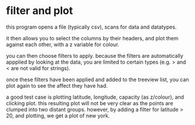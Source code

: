 # filter and plot

this program opens a file (typically csv), scans for data and datatypes.

it then allows you to select the columns by their headers, and plot them against each other, with a z variable for colour.

you can then choose filters to apply. because the filters are automatically appplied by looking at the data, you are limited to certain types (e.g. > and < are not valid for strings).

once these filters have been applied and added to the treeview list, you can plot again to see the affect they have had.

a good test case is plotting latitude, longitude, capacity (as z/colour), and clicking plot. this resulting plot will not be very clear as the points are clumped into two distant groups. however, by adding a filter for latitude > 20, and plotting, we get a plot of new york.